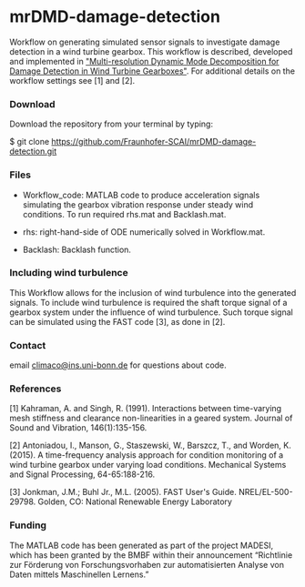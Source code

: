 # mrDMD-damage-detection
Workflow on generating simulated sensor signals to investigate damage detection in a wind turbine gearbox. This workflow is described, developed and implemented in ["Multi-resolution Dynamic Mode Decomposition for Damage Detection in Wind Turbine Gearboxes"](https://arxiv.org/abs/2110.04103). For additional details on the workflow settings see [1] and [2].


### Download

Download the repository from your terminal by typing:

$ git clone https://github.com/Fraunhofer-SCAI/mrDMD-damage-detection.git

### Files

- Workflow_code: MATLAB code to produce acceleration signals simulating the gearbox vibration response under steady wind conditions. To run required rhs.mat and Backlash.mat.


- rhs: right-hand-side of ODE numerically solved in Workflow.mat.


- Backlash: Backlash function.

### Including wind turbulence
This Workflow allows for the inclusion of wind turbulence into the generated signals. To include wind turbulence is required the shaft torque signal of a gearbox system under the influence of wind turbulence. Such torque signal can be simulated using the FAST code [3], as done in [2].


### Contact 

 email [climaco@ins.uni-bonn.de](mailto:climaco@ins.uni-bonn.de) for questions about code.


### References

[1] Kahraman, A. and Singh, R. (1991). Interactions between time-varying mesh stiffness and clearance non-linearities in a geared system. Journal of Sound and Vibration, 146(1):135-156.

[2] Antoniadou, I., Manson, G., Staszewski, W., Barszcz, T., and Worden, K. (2015). A time-frequency analysis approach for condition monitoring of a wind turbine gearbox under varying load conditions. Mechanical Systems and Signal Processing, 64-65:188-216.

[3] Jonkman, J.M.; Buhl Jr., M.L. (2005). FAST User's Guide. NREL/EL-500-29798. Golden, CO: National Renewable Energy Laboratory




### Funding

The MATLAB code has been generated as part of the project MADESI, which has been granted by the BMBF within their announcement “Richtlinie zur Förderung von Forschungsvorhaben zur automatisierten Analyse von Daten mittels Maschinellen Lernens.”




